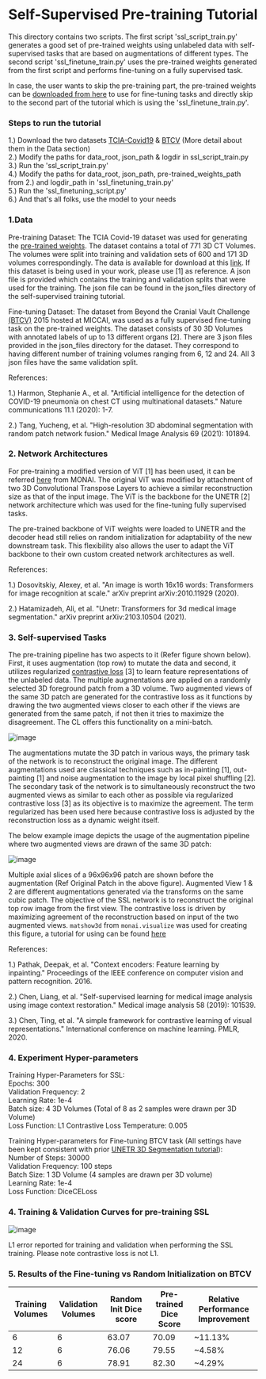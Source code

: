 # Self-Supervised Pre-training Tutorial

This directory contains two scripts. The first script 'ssl_script_train.py' generates
a good set of pre-trained weights using unlabeled data with self-supervised tasks that
are based on augmentations of different types. The second script 'ssl_finetune_train.py' uses
the pre-trained weights generated from the first script and performs fine-tuning on a fully supervised
task.

In case, the user wants to skip the pre-training part, the pre-trained weights can be
[downloaded from here](https://drive.google.com/file/d/1z0BouIiQ9oLizubOIH9Rlpad5Kk_2RtY/view?usp=sharing)
to use for fine-tuning tasks and directly skip to the second part of the tutorial which is using the
'ssl_finetune_train.py'.

### Steps to run the tutorial
1.) Download the two datasets [TCIA-Covid19](https://wiki.cancerimagingarchive.net/display/Public/CT+Images+in+COVID-19)
& [BTCV](https://www.synapse.org/#!Synapse:syn3193805/wiki/217789) (More detail about them in the Data section)\
2.) Modify the paths for data_root, json_path & logdir in ssl_script_train.py\
3.) Run the 'ssl_script_train.py'\
4.) Modify the paths for data_root, json_path, pre-trained_weights_path from 2.) and
logdir_path in 'ssl_finetuning_train.py'\
5.) Run the 'ssl_finetuning_script.py'\
6.) And that's all folks, use the model to your needs

### 1.Data
Pre-training Dataset: The TCIA Covid-19 dataset was used for generating the
[pre-trained weights](https://drive.google.com/file/d/1D7G1FhgZfBhql4djMfiSy0xODVXnLlpd/view?usp=sharing).
The dataset contains a total of 771 3D CT Volumes. The volumes were split into training and validation sets
of 600 and 171 3D volumes correspondingly. The data is available for download at this
[link](https://wiki.cancerimagingarchive.net/display/Public/CT+Images+in+COVID-19).
If this dataset is being used in your work,  please use [1] as reference. A json file is provided
which contains the training and validation splits that were used for the training. The json file can be found in the
json_files directory of the self-supervised training tutorial.

Fine-tuning Dataset: The dataset from Beyond the Cranial Vault Challenge
[(BTCV)](https://www.synapse.org/#!Synapse:syn3193805/wiki/217789)
2015 hosted at MICCAI, was used as a fully supervised fine-tuning task on the pre-trained weights. The dataset
consists of 30 3D Volumes with annotated labels of up to 13 different organs [2]. There are 3 json files provided in the
json_files directory for the dataset. They correspond to having different number of training volumes ranging from
6, 12 and 24. All 3 json files have the same validation split.

References:

1.) Harmon, Stephanie A., et al. "Artificial intelligence for the detection of COVID-19 pneumonia on
chest CT using multinational datasets." Nature communications 11.1 (2020): 1-7.

2.) Tang, Yucheng, et al. "High-resolution 3D abdominal segmentation with random patch network fusion."
Medical Image Analysis 69 (2021): 101894.

### 2. Network Architectures

For pre-training a modified version of ViT [1] has been used, it can be referred
[here](https://docs.monai.io/en/latest/networks.html#vitautoenc)
from MONAI. The original ViT was modified by attachment of two 3D Convolutional Transpose Layers to achieve a similar
reconstruction size as that of the input image. The ViT is the backbone for the UNETR [2] network architecture which
was used for the fine-tuning fully supervised tasks.

The pre-trained backbone of ViT weights were loaded to UNETR and the decoder head still relies on random initialization
for adaptability of the new downstream task. This flexibility also allows the user to adapt the ViT backbone to their
own custom created network architectures as well.

References:

1.) Dosovitskiy, Alexey, et al. "An image is worth 16x16 words: Transformers for image recognition at scale."
arXiv preprint arXiv:2010.11929 (2020).

2.) Hatamizadeh, Ali, et al. "Unetr: Transformers for 3d medical image segmentation."
arXiv preprint arXiv:2103.10504 (2021).

### 3. Self-supervised Tasks

The pre-training pipeline has two aspects to it (Refer figure shown below). First, it uses augmentation (top row) to
mutate the data and second, it utilizes regularized
[contrastive loss](https://docs.monai.io/en/latest/losses.html#contrastiveloss) [3] to learn feature representations
of the unlabeled data. The multiple augmentations are applied on a randomly selected 3D foreground patch from a 3D
volume. Two augmented views of the same 3D patch are generated for the contrastive loss as it functions by drawing
the two augmented views closer to each other if the views are generated from the same patch, if not then it tries to
maximize the disagreement. The CL offers this functionality on a mini-batch.

![image](../figures/SSL_Overview_Figure.png)

The augmentations mutate the 3D patch in various ways, the primary task of the network is to reconstruct
the original image. The different augmentations used are classical techniques such as in-painting [1], out-painting [1]
and noise augmentation to the image by local pixel shuffling [2]. The secondary task of the network is to simultaneously
reconstruct the two augmented views as similar to each other as possible via regularized contrastive loss [3] as its
objective is to maximize the agreement. The term regularized has been used here because contrastive loss is adjusted
by the reconstruction loss as a dynamic weight itself.

The below example image depicts the usage of the augmentation pipeline where two augmented views are drawn of the same
3D patch:

![image](../figures/SSL_Different_Augviews.png)

Multiple axial slices of a 96x96x96 patch are shown before the augmentation (Ref Original Patch in the above figure).
Augmented View 1 & 2 are different augmentations generated via the transforms on the same cubic patch. The objective
of the SSL network is to reconstruct the original top row image from the first view. The contrastive loss
is driven by maximizing agreement of the reconstruction based on input of the two augmented views.
`matshow3d` from `monai.visualize` was used for creating this figure, a tutorial for using can be found [here](https://github.com/Project-MONAI/tutorials/blob/main/modules/transform_visualization.ipynb)

References:

1.) Pathak, Deepak, et al. "Context encoders: Feature learning by inpainting." Proceedings of the IEEE conference on
   computer vision and pattern recognition. 2016.

2.) Chen, Liang, et al. "Self-supervised learning for medical image analysis using image context restoration." Medical
image analysis 58 (2019): 101539.

3.) Chen, Ting, et al. "A simple framework for contrastive learning of visual representations." International conference
on machine learning. PMLR, 2020.

### 4. Experiment Hyper-parameters

Training Hyper-Parameters for SSL: \
Epochs: 300 \
Validation Frequency: 2 \
Learning Rate: 1e-4 \
Batch size: 4 3D Volumes (Total of 8 as 2 samples were drawn per 3D Volume) \
Loss Function: L1
Contrastive Loss Temperature: 0.005

Training Hyper-parameters for Fine-tuning BTCV task (All settings have been kept consistent with prior
[UNETR 3D
Segmentation tutorial](https://github.com/Project-MONAI/tutorials/blob/main/3d_segmentation/unetr_btcv_segmentation_3d.ipynb)): \
Number of Steps: 30000 \
Validation Frequency: 100 steps \
Batch Size: 1 3D Volume (4 samples are drawn per 3D volume) \
Learning Rate: 1e-4 \
Loss Function: DiceCELoss

### 4. Training & Validation Curves for pre-training SSL

![image](../figures/ssl_pretrain_losses.png)

L1 error reported for training and validation when performing the SSL training. Please note contrastive loss is not
L1.

### 5. Results of the Fine-tuning vs Random Initialization on BTCV

| Training Volumes      | Validation Volumes | Random Init Dice score | Pre-trained Dice Score | Relative Performance Improvement |
| ----------------      | ----------------   | ----------------       | ----------------      | ----------------        |
| 6      | 6 | 63.07 | 70.09 | ~11.13% |
| 12      | 6 | 76.06 | 79.55 | ~4.58% |
| 24      | 6 | 78.91 | 82.30 | ~4.29% |
